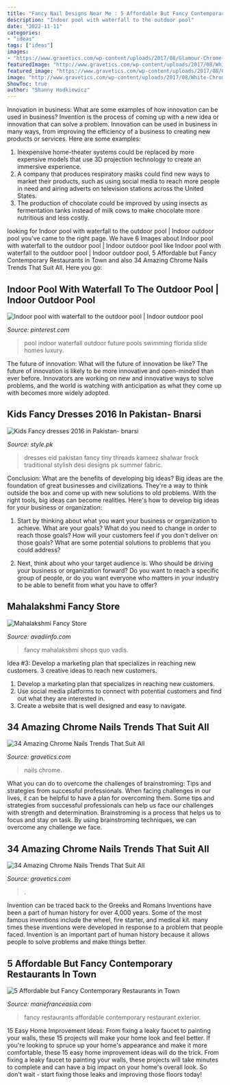 ```yaml
---
title: "Fancy Nail Designs Near Me : 5 Affordable But Fancy Contemporary Restaurants In Town"
description: "Indoor pool with waterfall to the outdoor pool"
date: "2022-11-11"
categories:
- "ideas"
tags: ["ideas"]
images:
- "https://www.gravetics.com/wp-content/uploads/2017/08/Glamour-Chrome-Nails-Trends-2017.jpg"
featuredImage: "http://www.gravetics.com/wp-content/uploads/2017/08/White-Chrome-Nails.jpg"
featured_image: "https://www.gravetics.com/wp-content/uploads/2017/08/Glamour-Chrome-Nails-Trends-2017.jpg"
image: "http://www.gravetics.com/wp-content/uploads/2017/08/White-Chrome-Nails.jpg"
ShowToc: true
author: "Shanny Hodkiewicz"
---
```



Innovation in business: What are some examples of how innovation can be used in business?
Invention is the process of coming up with a new idea or innovation that can solve a problem. Innovation can be used in business in many ways, from improving the efficiency of a business to creating new products or services. Here are some examples: 
1. Inexpensive home-theater systems could be replaced by more expensive models that use 3D projection technology to create an immersive experience. 
2. A company that produces respiratory masks could find new ways to market their products, such as using social media to reach more people in need and airing adverts on television stations across the United States. 
3. The production of chocolate could be improved by using insects as fermentation tanks instead of milk cows to make chocolate more nutritious and less costly. 

	

		
looking for Indoor pool with waterfall to the outdoor pool | Indoor outdoor pool you've came to the right page. We have 6 Images about Indoor pool with waterfall to the outdoor pool | Indoor outdoor pool like Indoor pool with waterfall to the outdoor pool | Indoor outdoor pool, 5 Affordable but Fancy Contemporary Restaurants in Town and also 34 Amazing Chrome Nails Trends That Suit All. Here you go:
		
    
## Indoor Pool With Waterfall To The Outdoor Pool | Indoor Outdoor Pool

<img loading=lazy src="https://i.pinimg.com/736x/18/44/a9/1844a99fc5ef759b94df0595627f4d79.jpg" onerror="this.onerror=null;this.src='https://tse1.mm.bing.net/th?id=OIP.lFxSD4d7lqyap123fGvBAwHaJ3&amp;pid=15.1';" alt="Indoor pool with waterfall to the outdoor pool | Indoor outdoor pool">

_Source: pinterest.com_

>pool indoor waterfall outdoor future pools swimming florida slide homes luxury. 

	

The future of innovation: What will the future of innovation be like?
The future of innovation is likely to be more innovative and open-minded than ever before. Innovators are working on new and innovative ways to solve problems, and the world is watching with anticipation as what they come up with becomes more widely adopted.

    
## Kids Fancy Dresses 2016 In Pakistan- Bnarsi

<img loading=lazy src="https://style.pk/wp-content/uploads/2015/12/Kids-Fancy-dresses-2016-in-Pakistan-bnarsi.jpg" onerror="this.onerror=null;this.src='https://tse4.mm.bing.net/th?id=OIP.5Jv--pIjzVmUNoLM7FZpcwHaLH&amp;pid=15.1';" alt="Kids Fancy dresses 2016 in Pakistan- bnarsi">

_Source: style.pk_

>dresses eid pakistan fancy tiny threads kameez shalwar frock traditional stylish desi designs pk summer fabric. 

	

Conclusion: What are the benefits of developing big ideas?
Big ideas are the foundation of great businesses and civilizations. They're a way to think outside the box and come up with new solutions to old problems. With the right tools, big ideas can become realities. Here's how to develop big ideas for your business or organization:
1. Start by thinking about what you want your business or organization to achieve. What are your goals? What do you need to change in order to reach those goals? How will your customers feel if you don't deliver on those goals? What are some potential solutions to problems that you could address?

2. Next, think about who your target audience is. Who should be driving your business or organization forward? Do you want to reach a specific group of people, or do you want everyone who matters in your industry to be able to benefit from what you have to offer?

    
## Mahalakshmi Fancy Store

<img loading=lazy src="http://www.avadiinfo.com/wp-content/uploads/2013/10/fancy.jpg" onerror="this.onerror=null;this.src='https://tse3.mm.bing.net/th?id=OIP.A84WfOz2f-k0lyVQ0MlDdgHaFj&amp;pid=15.1';" alt="Mahalakshmi Fancy Store">

_Source: avadiinfo.com_

>fancy mahalakshmi shops quo vadis. 

	

Idea #3: Develop a marketing plan that specializes in reaching new customers.
3 creative ideas to reach new customers.
1. Develop a marketing plan that specializes in reaching new customers. 
2. Use social media platforms to connect with potential customers and find out what they are interested in. 
3. Create a website that is well designed and easy to navigate.

    
## 34 Amazing Chrome Nails Trends That Suit All

<img loading=lazy src="http://www.gravetics.com/wp-content/uploads/2017/08/White-Chrome-Nails.jpg" onerror="this.onerror=null;this.src='https://tse4.mm.bing.net/th?id=OIP.j5TgNgaQsFjn5ICRfrId7QHaHN&amp;pid=15.1';" alt="34 Amazing Chrome Nails Trends That Suit All">

_Source: gravetics.com_

>nails chrome. 

	

What you can do to overcome the challenges of brainstroming: Tips and strategies from successful professionals.
When facing challenges in our lives, it can be helpful to have a plan for overcoming them. Some tips and strategies from successful professionals can help us face our challenges with strength and determination. Brainstroming is a process that helps us to focus and stay on task. By using brainstroming techniques, we can overcome any challenge we face.

    
## 34 Amazing Chrome Nails Trends That Suit All

<img loading=lazy src="https://www.gravetics.com/wp-content/uploads/2017/08/Glamour-Chrome-Nails-Trends-2017.jpg" onerror="this.onerror=null;this.src='https://tse2.mm.bing.net/th?id=OIP.TP5YycIif2AeJrBjaZIHqAHaHZ&amp;pid=15.1';" alt="34 Amazing Chrome Nails Trends That Suit All">

_Source: gravetics.com_

>. 

	

Invention can be traced back to the Greeks and Romans
Inventions have been a part of human history for over 4,000 years. Some of the most famous inventions include the wheel, fire starter, and medical kit. many times these inventions were developed in response to a problem that people faced. Invention is an important part of human history because it allows people to solve problems and make things better.

    
## 5 Affordable But Fancy Contemporary Restaurants In Town

<img loading=lazy src="https://sf1.mariefranceasia.com/wp-content/uploads/sites/7/2014/10/Screen-Shot-2014-10-03-at-4.24.38-PM.png" onerror="this.onerror=null;this.src='https://tse3.mm.bing.net/th?id=OIP.Sx7dI0jEF4BaaJLcqZiTpwHaEr&amp;pid=15.1';" alt="5 Affordable but Fancy Contemporary Restaurants in Town">

_Source: mariefranceasia.com_

>fancy restaurants affordable contemporary restaurant exterior. 

	

15 Easy Home Improvement Ideas: From fixing a leaky faucet to painting your walls, these 15 projects will make your home look and feel better.
If you're looking to spruce up your home's appearance and make it more comfortable, these 15 easy home improvement ideas will do the trick. From fixing a leaky faucet to painting your walls, these projects will take minutes to complete and can have a big impact on your home's overall look. So don't wait - start fixing those leaks and improving those floors today!

